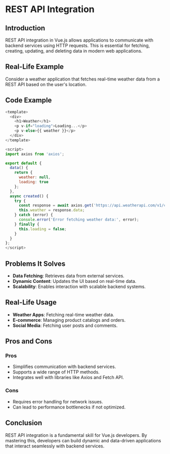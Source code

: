 # REST API Integration

## Introduction
REST API integration in Vue.js allows applications to communicate with backend services using HTTP requests. This is essential for fetching, creating, updating, and deleting data in modern web applications.

## Real-Life Example
Consider a weather application that fetches real-time weather data from a REST API based on the user's location.

## Code Example
```javascript
<template>
  <div>
    <h1>Weather</h1>
    <p v-if="loading">Loading...</p>
    <p v-else>{{ weather }}</p>
  </div>
</template>

<script>
import axios from 'axios';

export default {
  data() {
    return {
      weather: null,
      loading: true
    };
  },
  async created() {
    try {
      const response = await axios.get('https://api.weatherapi.com/v1/current.json?key=YOUR_API_KEY&q=London');
      this.weather = response.data;
    } catch (error) {
      console.error('Error fetching weather data:', error);
    } finally {
      this.loading = false;
    }
  }
};
</script>
```

## Problems It Solves
- **Data Fetching**: Retrieves data from external services.
- **Dynamic Content**: Updates the UI based on real-time data.
- **Scalability**: Enables interaction with scalable backend systems.

## Real-Life Usage
- **Weather Apps**: Fetching real-time weather data.
- **E-commerce**: Managing product catalogs and orders.
- **Social Media**: Fetching user posts and comments.

## Pros and Cons
### Pros
- Simplifies communication with backend services.
- Supports a wide range of HTTP methods.
- Integrates well with libraries like Axios and Fetch API.

### Cons
- Requires error handling for network issues.
- Can lead to performance bottlenecks if not optimized.

## Conclusion
REST API integration is a fundamental skill for Vue.js developers. By mastering this, developers can build dynamic and data-driven applications that interact seamlessly with backend services.